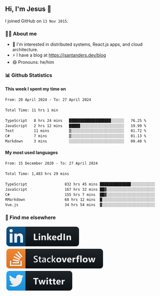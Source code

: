 ## Hi, I'm Jesus 👋

I joined GitHub on `13 Nov 2015`.

<!-- Talking about you -->

### 👨‍💻 About me

- 👦 I'm interested in distributed systems, React.js apps, and cloud architecture.
- ⚡️ I have a blog at <https://jsantanders.dev/blog>
- 😄 Pronouns: he/him

### 📊 Github Statistics

#### This week I spent my time on

<!--START_SECTION:weekly-->

```txt
From: 20 April 2024 - To: 27 April 2024

Total Time: 11 hrs 1 min

TypeScript   8 hrs 24 mins   ███████████████████░░░░░░   76.25 %
JavaScript   2 hrs 12 mins   █████░░░░░░░░░░░░░░░░░░░░   19.99 %
Text         11 mins         ▒░░░░░░░░░░░░░░░░░░░░░░░░   01.72 %
C#           7 mins          ▒░░░░░░░░░░░░░░░░░░░░░░░░   01.13 %
Markdown     3 mins          ░░░░░░░░░░░░░░░░░░░░░░░░░   00.48 %
```

<!--END_SECTION:weekly-->

#### My most used languages

<!--START_SECTION:alltime-->

```txt
From: 15 December 2020 - To: 27 April 2024

Total Time: 1,483 hrs 29 mins

TypeScript                 832 hrs 45 mins ██████████████░░░░░░░░░░░   56.14 %
JavaScript                 167 hrs 32 mins ██▓░░░░░░░░░░░░░░░░░░░░░░   11.29 %
C#                         155 hrs 7 mins  ██▓░░░░░░░░░░░░░░░░░░░░░░   10.46 %
RMarkdown                  68 hrs 12 mins  █░░░░░░░░░░░░░░░░░░░░░░░░   04.60 %
Vue.js                     34 hrs 54 mins  ▓░░░░░░░░░░░░░░░░░░░░░░░░   02.35 %
```

<!--END_SECTION:alltime-->

### 📢 Find me elsewhere

<p>
  <a target="_blank" href="https://linkedin.com/in/jsantanders">
    <img src="https://github.com/jsantanders/jsantanders/blob/master/img/linkedin.svg" alt="LinkedIn" style="vertical-align:top; margin:4px">
  </a>
  
  <a target="_blank" href="https://stackoverflow.com/users/7318331/jesus-santander">
    <img src="https://github.com/jsantanders/jsantanders/blob/master/img/stackoverflow.svg" alt="StackOverflow" style="vertical-align:top; margin:4px">
  </a>
  
  <a target="_blank" href="http://twitter.com/jsantanders">
    <img src="https://github.com/jsantanders/jsantanders/blob/master/img/twitter.svg" alt="Twitter" style="vertical-align:top; margin:4px">
  </a>
</p>
